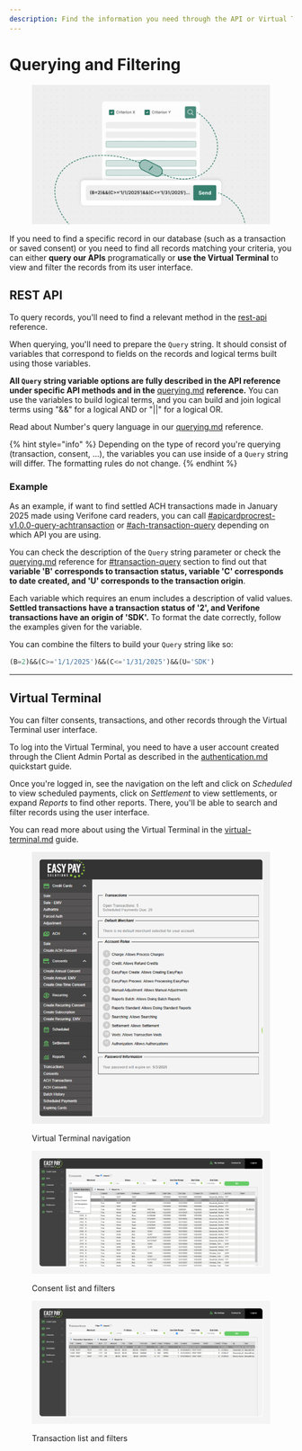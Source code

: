 ```yaml
---
description: Find the information you need through the API or Virtual Terminal
---
```


# Querying and Filtering

<figure><img src="../../.gitbook/assets/Querying B.png" alt=""><figcaption></figcaption></figure>

If you need to find a specific record in our database (such as a transaction or saved consent) or you need to find all records matching your criteria, you can either **query our APIs** programatically or **use the Virtual Terminal** to view and filter the records from its user interface.



## REST API

To query records, you'll need to find a relevant method in the [rest-api](../../api-reference/rest-api/ "mention") reference.

When querying, you'll need to prepare the `Query` string. It should consist of variables that correspond to fields on the records and logical terms built using those variables.&#x20;

**All `Query` string variable options are fully described in the API reference under specific API methods and in the** [querying.md](../resources/querying.md "mention") **reference.** You can use the variables to build logical terms, and you can build and join logical terms using "&&" for a logical AND or "||" for a logical OR.

Read about Number's query language in our [querying.md](../resources/querying.md "mention") reference.

{% hint style="info" %}
Depending on the type of record you're querying (transaction, consent, ...), the variables you can use inside of a `Query` string will differ. The formatting rules do not change.
{% endhint %}



### Example

As an example, if want to find settled ACH transactions made in January 2025 made using Verifone card readers, you can call [#apicardprocrest-v1.0.0-query-achtransaction](../../api-reference/rest-api/query-1/ach.md#apicardprocrest-v1.0.0-query-achtransaction "mention") or [#ach-transaction-query](../../api-reference/soap-api/ach.md#ach-transaction-query "mention") depending on which API you are using.

You can check the description of the `Query` string parameter or check the [querying.md](../resources/querying.md "mention") reference for [#transaction-query](../resources/querying.md#transaction-query "mention") section to find out that **variable 'B' corresponds to transaction status, variable 'C' corresponds to date created, and 'U' corresponds to the transaction origin**.

Each variable which requires an enum includes a description of valid values. **Settled transactions have a transaction status of '2', and Verifone transactions have an origin of 'SDK'.** To format the date correctly, follow the examples given for the variable.

You can combine the filters to build your `Query` string like so:

```sql
(B=2)&&(C>='1/1/2025')&&(C<='1/31/2025')&&(U='SDK')
```



***



## Virtual Terminal

You can filter consents, transactions, and other records through the Virtual Terminal user interface.&#x20;

To log into the Virtual Terminal, you need to have a user account created through the Client Admin Portal as described in the [authentication.md](authentication.md "mention") quickstart guide.

Once you're logged in, see the navigation on the left and click on _Scheduled_ to view scheduled payments, click on _Settlement_ to view settlements, or expand _Reports_ to find other reports. There, you'll be able to search and filter records using the user interface.

You can read more about using the Virtual Terminal in the [virtual-terminal.md](../getting-started/integration-options/virtual-terminal.md "mention") guide.

<figure><img src="../../.gitbook/assets/Virtual Terminal.png" alt=""><figcaption><p>Virtual Terminal navigation</p></figcaption></figure>

<figure><img src="../../.gitbook/assets/Virtual Terminal 6a Consent list (1).png" alt=""><figcaption><p>Consent list and filters</p></figcaption></figure>

<figure><img src="../../.gitbook/assets/Virtual Terminal 8a Transaction list (1).png" alt=""><figcaption><p>Transaction list and filters</p></figcaption></figure>
